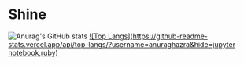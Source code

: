 # Shine
![Anurag's GitHub stats](https://github-readme-stats.vercel.app/api?username=Shine&show_icons=true&theme=radical)
[![Top Langs](https://github-readme-stats.vercel.app/api/top-langs/?username=anuraghazra&hide=jupyter notebook,ruby)](https://github.com/anuraghazra/github-readme-stats)
